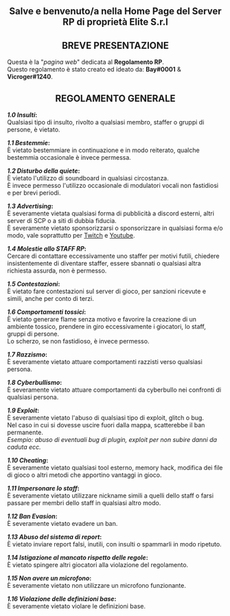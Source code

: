 <style>
h2 {text-align: center;}
h4 {text-align: center;}
b <p style="color:#FF0000";>
</style>

<h2>Salve e benvenuto/a nella Home Page del Server RP di proprietà Elite S.r.l</h2>

<h2><b>BREVE PRESENTAZIONE</b></h2>
Questa è la "<i>pagina web</i>" dedicata al <b>Regolamento RP</b>.
<br>Questo regolamento è stato creato ed ideato da: <b>Bay#0001</b> & <b>Vicroger#1240</b>.

<h2><b>REGOLAMENTO GENERALE</b></h2>

<b><i>1.0 Insulti</i>:</b>
<br>Qualsiasi tipo di insulto, rivolto a qualsiasi membro, staffer o gruppi di persone, è vietato.

<b><i>1.1 Bestemmie</i>:</b>
<br>È vietato bestemmiare in continuazione e in modo reiterato, qualche bestemmia occasionale è invece permessa.

<b><i>1.2 Disturbo della quiete</i>:</b>
<br>È vietato l'utilizzo di soundboard in qualsiasi circostanza.
<br>È invece permesso l'utilizzo occasionale di modulatori vocali non fastidiosi e per brevi periodi.

<b><i>1.3 Advertising</i>:</b>
<br>È severamente vietata qualsiasi forma di pubblicità a discord esterni, altri server di SCP o a siti di dubbia fiducia.
<br>È severamente vietato sponsorizzarsi o sponsorizzare in qualsiasi forma e/o modo, vale soprattutto per [Twitch](https://www.twitch.tv) e [Youtube](https://www.youtube.com).

<b><i>1.4 Molestie allo STAFF RP</i>:</b>
<br>Cercare di contattare eccessivamente uno staffer per motivi futili, chiedere insistentemente di diventare staffer, essere sbannati o qualsiasi altra richiesta assurda, non è permesso.

<b><i>1.5 Contestazioni</i>:</b>
<br>È vietato fare contestazioni sul server di gioco, per sanzioni ricevute e simili, anche per conto di terzi.

<b><i>1.6 Comportamenti tossici</i>:</b>
<br>È vietato generare flame senza motivo e favorire la creazione di un ambiente tossico, prendere in giro eccessivamente i giocatori, lo staff, gruppi di persone.
<br>Lo scherzo, se non fastidioso, è invece permesso.

<b><i>1.7 Razzismo</i>:</b>
<br>È severamente vietato attuare comportamenti razzisti verso qualsiasi persona.

<b><i>1.8 Cyberbullismo</i>:</b>
<br>È severamente vietato attuare comportamenti da cyberbullo nei confronti di qualsiasi persona.

<b><i>1.9 Exploit</i>:</b>
<br>È severamente vietato l'abuso di qualsiasi tipo di exploit, glitch o bug.
<br>Nel caso in cui si dovesse uscire fuori dalla mappa, scatterebbe il ban permanente.
<br><i>Esempio: abuso di eventuali bug di plugin, exploit per non subire danni da caduta ecc.</i>

<b><i>1.10 Cheating</i>:</b>
<br>È severamente vietato qualsiasi tool esterno, memory hack, modifica dei file di gioco o altri metodi che apportino vantaggi in gioco.

<b><i>1.11 Impersonare lo staff</i>:</b>
<br>È severamente vietato utilizzare nickname simili a quelli dello staff o farsi passare per membri dello staff in qualsiasi altro modo.

<b><i>1.12 Ban Evasion</i>:</b>
<br>È severamente vietato evadere un ban.

<b><i>1.13 Abuso del sistema di report</i>:</b>
<br>È vietato inviare report falsi, inutili, con insulti o spammarli in modo ripetuto.

<b><i>1.14 Istigazione al mancato rispetto delle regole</i>:</b>
<br>È vietato spingere altri giocatori alla violazione del regolamento.

<b><i>1.15 Non avere un microfono</i>:</b>
<br>È severamente vietato non utilizzare un microfono funzionante.

<b><i>1.16 Violazione delle definizioni base</i>:</b>
<br>È severamente vietato violare le definizioni base.
